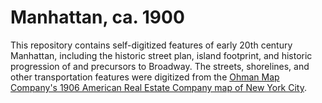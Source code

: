 # Manhattan, ca. 1900
This repository contains self-digitized features of early 20th century Manhattan, including the historic street plan, island footprint, and historic progression of and precursors to Broadway. The streets, shorelines, and other transportation features were digitized from the [Ohman Map Company's 1906 American Real Estate Company map of New York City](https://geo.btaa.org/catalog/6ef635af-b15e-4322-8256-30a0d82a8502).
